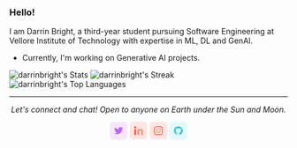 ### Hello!

I am Darrin Bright, a third-year student pursuing Software Engineering at Vellore Institute of Technology with expertise in ML, DL and GenAI.
- Currently, I'm working on Generative AI projects.
  
![darrinbright's Stats](https://github-readme-stats.vercel.app/api?username=darrinbright&theme=react&show_icons=true&hide_border=true&count_private=true)
![darrinbright's Streak](https://github-readme-streak-stats.herokuapp.com/?user=darrinbright&theme=react&hide_border=true)
![darrinbright's Top Languages](https://github-readme-stats.vercel.app/api/top-langs/?username=darrinbright&theme=react&show_icons=true&hide_border=true&layout=compact)

<hr>
<p align="center">
  <i>Let's connect and chat! Open to anyone on Earth under the Sun and Moon.</i>
  <p align="center">
      <a href="https://twitter.com/darrin_bright" alt="Twitter"><img src="https://github.com/darrinbright/darrinbright/blob/main/image/twitter.png"></a>
      <a href="https://www.linkedin.com/in/darrinbright/" alt="Linkedin"><img src="https://github.com/darrinbright/darrinbright/blob/main/image/linkedin.png"></a>
      <a href="https://www.instagram.com/darrinbright/" alt="Instagram"><img src="https://github.com/darrinbright/darrinbright/blob/main/image/insta.png"></a>
      <a href="https://github.com/darrinbright" alt="GitHub"><img src="https://github.com/darrinbright/darrinbright/blob/main/image/github.png"></a>
  </p>
</p>
